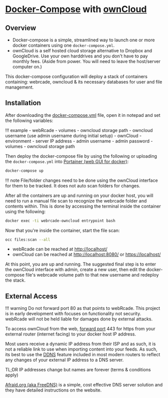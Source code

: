 # [Docker-Compose](https://docs.docker.com/compose/) with [ownCloud](https://owncloud.com/)

## Overview

- Docker-compose is a simple, streamlined way to launch one or more docker containers using one `docker-compose.yml`.
- ownCloud is a self hosted cloud storage alternative to Dropbox and GoogleDrive. Use your own harddrives and you don't have to pay monthly fees. (Aside from power. You will need to leave the host/server computer on.)

This docker-compose configuration will deploy a stack of containers containing: webrcade, owncloud & its necessary databases for user and file management.

## Installation

After downloading the [docker-compose.yml](https://github.com/webrcade/webrcade/pull/103/files#diff-423deb13b7c401b1a7f41ee91c77f722e11d2f317d6a66b546524e8a04cc8b03) file, open it in notepad and set the following variables:

!!! example
    - webRcade
        - volumes
            - owncloud storage path
            - owncloud username (use admin username during initial setup)
    - ownCloud
        - environment
            - server IP address
            - admin username
            - admin password
        - volumes
            - owncloud storage path

Then deploy the docker-compose file by using the following or uploading the `docker-compose.yml` into [Portainer (web GUI for docker)](https://hub.docker.com/r/portainer/portainer-ce):

```sh
docker-compose up
```

!!! note
    File/folder changes need to be done using the ownCloud interface for them to be tracked. It does not auto scan folders for changes.


After all the containers are up and running on your docker host, you will need to run a manual file scan to recognize the webrcade folder and contents within. This is done by accessing the terminal inside the container using the following:

```sh
docker exec -ti webrcade-owncloud entrypoint bash
```

Now that you're inside the container, start the file scan:

```sh
occ files:scan --all
```

- webRcade can be reached at [http://localhost/](http://localhost/)
- ownCloud can be reached at [http://localhost:8080/](http://localhost:8080/) or [https://localhost/](https://localhost/)

At this point, you are up and running. The suggested final step is to enter the ownCloud interface with admin, create a new user, then edit the docker-compose file's webrcade volume path to that new username and redeploy the stack.

## External Access

!!! warning
    Do not forward port 80 as that points to webRcade. This project is in early development with focuses on functionality not security. webRcade will not be held liable for damages done by external attacks.

To access ownCloud from the web, [forward port](https://www.noip.com/support/knowledgebase/general-port-forwarding-guide/) 443 for https from your external router (internet facing) to your docker host IP address.

Most users receive a dynamic IP address from their ISP and as such, it is not a reliable link to use when importing content into your feeds. As such, its best to use the [DDNS](https://en.wikipedia.org/wiki/Dynamic_DNS) feature included in most modern routers to reflect any changes of your external IP address to a DNS server.

TL;DR IP addresses change but names are forever (terms & conditions apply)

[Afraid.org (aka FreeDNS)](https://freedns.afraid.org/) is a simple, cost effective DNS server solution and they have detailed instructions on the website.